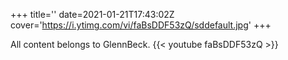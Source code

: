 +++
title=''
date=2021-01-21T17:43:02Z
cover='https://i.ytimg.com/vi/faBsDDF53zQ/sddefault.jpg'
+++

All content belongs to GlennBeck.
{{< youtube faBsDDF53zQ >}}
